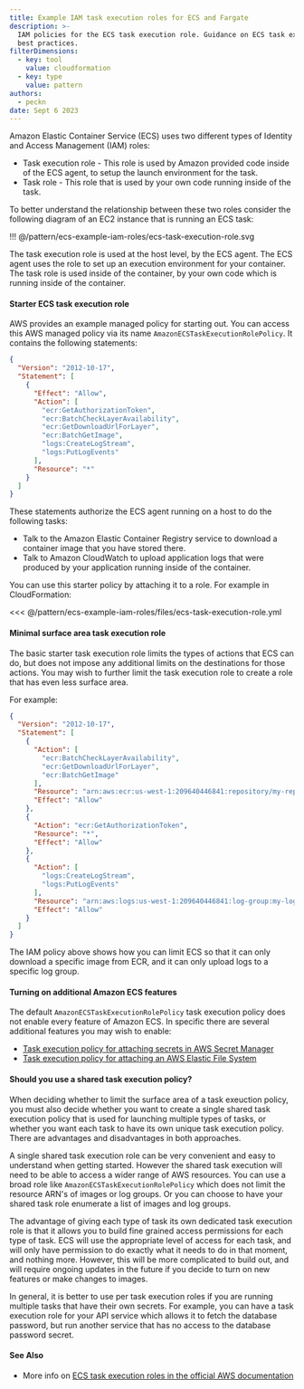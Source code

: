 ```yaml
---
title: Example IAM task execution roles for ECS and Fargate
description: >-
  IAM policies for the ECS task execution role. Guidance on ECS task execution
  best practices.
filterDimensions:
  - key: tool
    value: cloudformation
  - key: type
    value: pattern
authors:
  - peckn
date: Sept 6 2023
---
```


Amazon Elastic Container Service (ECS) uses two different types of Identity and Access Management (IAM) roles:

* Task execution role - This role is used by Amazon provided code inside of the ECS agent, to setup the launch environment for the task.
* Task role - This role that is used by your own code running inside of the task.

To better understand the relationship between these two roles consider the following diagram of an EC2 instance that is running an ECS task:

!!! @/pattern/ecs-example-iam-roles/ecs-task-execution-role.svg

The task execution role is used at the host level, by the ECS agent. The ECS agent uses the role to set up an execution environment for your container. The task role is used inside of the container, by your own code which is running inside of the container.

#### Starter ECS task execution role

AWS provides an example managed policy for starting out. You can access this AWS managed policy via its name `AmazonECSTaskExecutionRolePolicy`. It contains the following statements:

```json
{
  "Version": "2012-10-17",
  "Statement": [
    {
      "Effect": "Allow",
      "Action": [
        "ecr:GetAuthorizationToken",
        "ecr:BatchCheckLayerAvailability",
        "ecr:GetDownloadUrlForLayer",
        "ecr:BatchGetImage",
        "logs:CreateLogStream",
        "logs:PutLogEvents"
      ],
      "Resource": "*"
    }
  ]
}
```

These statements authorize the ECS agent running on a host to do the following tasks:

- Talk to the Amazon Elastic Container Registry service to download a container image that you have stored there.
- Talk to Amazon CloudWatch to upload application logs that were produced by your application running inside of the container.

You can use this starter policy by attaching it to a role. For example in CloudFormation:

<<< @/pattern/ecs-example-iam-roles/files/ecs-task-execution-role.yml

#### Minimal surface area task execution role

The basic starter task execution role limits the types of actions that ECS can do, but does not
impose any additional limits on the destinations for those actions. You may wish to further limit
the task execution role to create a role that has even less surface area.

For example:

```json
{
  "Version": "2012-10-17",
  "Statement": [
    {
      "Action": [
        "ecr:BatchCheckLayerAvailability",
        "ecr:GetDownloadUrlForLayer",
        "ecr:BatchGetImage"
      ],
      "Resource": "arn:aws:ecr:us-west-1:209640446841:repository/my-repo/*",
      "Effect": "Allow"
    },
    {
      "Action": "ecr:GetAuthorizationToken",
      "Resource": "*",
      "Effect": "Allow"
    },
    {
      "Action": [
        "logs:CreateLogStream",
        "logs:PutLogEvents"
      ],
      "Resource": "arn:aws:logs:us-west-1:209640446841:log-group:my-log-group-name:*",
      "Effect": "Allow"
    }
  ]
}
```

The IAM policy above shows how you can limit ECS so that it can only download a specific image from ECR, and it can only upload logs to a specific log group.

#### Turning on additional Amazon ECS features

The default `AmazonECSTaskExecutionRolePolicy` task execution policy does not enable every feature of Amazon ECS. In specific there are several additional features you may wish to enable:

* [Task execution policy for attaching secrets in AWS Secret Manager](/task-execution-iam-role-secrets-manager)
* [Task execution policy for attaching an AWS Elastic File System](/task-execution-iam-role-efs)

#### Should you use a shared task execution policy?

When deciding whether to limit the surface area of a task exeuction policy, you must also decide whether
you want to create a single shared task execution policy that is used for launching multiple types of tasks, or whether you want each task to have its own unique task execution policy. There are advantages and disadvantages in both approaches.

A single shared task execution role can be very convenient and easy to understand when getting started.
However the shared task execution will need to be able to access a wider range of AWS resources. You can use a broad role like `AmazonECSTaskExecutionRolePolicy` which does not limit the resource ARN's of images or log groups. Or you can choose to have your shared task role enumerate a list of images and log groups.

The advantage of giving each type of task its own dedicated task execution role is that it allows you to
build fine grained access permissions for each type of task. ECS will use the appropriate level of access for
each task, and will only have permission to do exactly what it needs to do in that moment, and nothing more.
However, this will be more complicated to build out, and will require ongoing updates in the future if you decide
to turn on new features or make changes to images.

In general, it is better to use per task execution roles if you are running multiple tasks that have their own secrets. For example, you can have a task execution role for your API service which allows it to fetch the database password, but run another service that has no access to the database password secret.

#### See Also

- More info on [ECS task execution roles in the official AWS documentation](https://docs.aws.amazon.com/AmazonECS/latest/developerguide/task_execution_IAM_role.html)